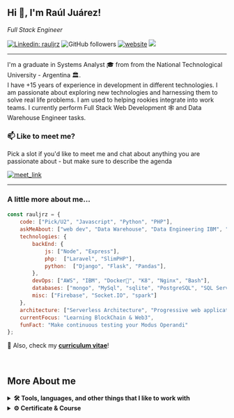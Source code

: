 <h2>Hi 👋, I'm Raúl Juárez!</h2>
<p><em>
Full Stack Engineer
</em></p>

[![Linkedin: rauljrz](https://img.shields.io/badge/-rauljrz-blue?style=flat-square&logo=Linkedin&logoColor=white&link=https://www.linkedin.com/in/rauljrz/)](https://www.linkedin.com/in/rauljrz/)
![GitHub followers](https://img.shields.io/github/followers/rauljrz?label=Follow&style=social)
[![website](https://img.shields.io/badge/Website-46a2f1.svg?&style=flat-square&logo=Google-Chrome&logoColor=white&link=http://rauljrz.me/)](http://rauljrz.me/)
![](https://visitor-badge.glitch.me/badge?page_id=rauljrz.rauljrz)
<p align="left">
</p>

--- 
I'm a graduate in Systems Analyst 🎓 from from the National Technological University - Argentina 🏛. <br>
I have +15 years of experience in development in different technologies. I am passionate about exploring new technologies and harnessing them to solve real life problems. I am used to helping rookies integrate into work teams. I currently perform Full Stack Web Development 🕸️ and Data Warehouse Engineer tasks.

### 📫 Like to meet me?

Pick a slot if you'd like to meet me and chat about anything you are passionate about - but make sure to describe the agenda

<a href="https://calendly.com/rauljrz/15min" target="_blank"><img width="498" alt="meet_link" src="https://user-images.githubusercontent.com/15426564/144297439-f530f383-e73e-41e0-9914-a9b7d3f432e5.png"></a>

---
###  A little more about me...  

```javascript
const rauljrz = {
    code: ["Pick/U2", "Javascript", "Python", "PHP"],
    askMeAbout: ["web dev", "Data Warehouse", "Data Engineering IBM", "DevOps"],
    technologies: {
        backEnd: {
            js: ["Node", "Express"],
            php:  ["Laravel", "SlimPHP"],
            python:  ["Django", "Flask", "Pandas"],
        },
        devOps: ["AWS", "IBM", "Docker🐳", "K8", "Nginx", "Bash"],
        databases: ["mongo", "MySql", "sqlite", "PostgreSQL", "SQL Server", "PICK"],
        misc: ["Firebase", "Socket.IO", "spark"]
    },
    architecture: ["Serverless Architecture", "Progressive web applications", "Single page applications"],
    currentFocus: "Learning BlockChain & Web3",
    funFact: "Make continuous testing your Modus Operandi"
};
```

 📝 Also, check my **[curriculum vitae](https://github.com/rauljrz/rauljrz/cv-rauljrz.pdf)**!

<br>

<h2 align="left">More About me</h2>

<details>
  <summary><b>🛠 Tools, languages, and other things that I like to work with</b></summary>
<table>
    <tr>
        <td align="center" width="96">
            <a href="#">
                <img src="./img/python-original.svg" width="48" height="48" alt="Python" />
            </a>
            <br>Python
        </td>
        <td align="center" width="96">
            <a href="#">
                <img src="./img/pandas_mark.svg" width="48" height="48" alt="Pandas" />
            </a>
            <br>Pandas
        </td>
        <td align="center" width="96">
            <a href="#">
                <img src="./img/postgresql-original.svg" width="48" height="48" alt="PostgreSQL" />
            </a>
            <br>PostgreSQL
        </td>
        <td align="center" width="96">
            <a href="#">
                <img src="./img/apache_hadoop-icon.svg" width="48" height="48" alt="Hadoop" />
            </a>
            <br>Hadoop
        </td>
        <td align="center" width="96">
            <a href="#">
                <img src="./img/javascript-original.svg" width="48" height="48" alt="JavaScript" />
            </a>
            <br>JavaScript
        </td>
        <td align="center" width="96">
            <a href="#">
                <img src="./img/react-original.svg" width="48" height="48" alt="React" />
            </a>
            <br>React
        </td>
        <td align="center" width="96">
            <a href="#">
                <img src="./img/getpostman-icon.svg" width="48" height="48" alt="Postman" />
            </a>
            <br>Postman
        </td>
        <td align="center" width="96">
            <a href="#">
                <img src="./img/aws-original.svg" width="48" height="48" alt="Amazon Web Service" />
            </a>
            <br>AWS
        </td>
        <td align="center" width="96">
            <a href="#">
                <img src="./img/graphql-icon.svg" width="48" height="48" alt="GraphQL" />
            </a>
            <br>GraphQL
        </td>
    </tr>
    <tr>
        <td align="center" width="96">
            <a href="#">
                <img src="./img/docker-original.svg" width="48" height="48" alt="Docker" />
            </a>
            <br>Docker
        </td>
        <td align="center" width="96">
            <a href="#">
                <img src="./img/kubernetes-icon.svg" width="48" height="48" alt="Kubernetes" />
            </a>
            <br>Kubernetes
        </td>
        <td align="center" width="96">
            <a href="#">
                <img src="./img/debian-original.svg" width="48" height="48" alt="Debian" />
            </a>
            <br>Debian
        </td>
        <td align="center" width="96">
            <a href="#">
                <img src="./img/redhat-original.svg" width="48" height="48" alt="RHEL" />
            </a>
            <br>RHEL
        </td>
        <td align="center" width="96">
            <a href="#">
                <img src="https://raw.githubusercontent.com/PowerShell/PowerShell/master/assets/ps_black_128.svg" width="48" height="48" alt="Powershell" />
            </a>
            <br>Powershell
        </td>
        <td align="center" width="96">
            <a href="#">
                <img src="./img/mysql-original.svg" width="48" height="48" alt="MySQL" />
            </a>
            <br>MySQL
        </td>
        <td align="center" width="96">
            <a href="#">
                <img src="./img/grafana-icon.svg" width="48" height="48" alt="Grafana" />
            </a>
            <br>Grafana
        </td>
        <td align="center" width="96">
            <a href="#">
                <img src="https://github.com/cncf/artwork/blob/master/projects/prometheus/icon/color/prometheus-icon-color.svg" width="48" height="48" alt="Prometheus" />
            </a>
            <br>Prometheus
        </td>
        <td align="center" width="96">
            <a href="#">
                <img src="https://raw.githubusercontent.com/cncf/artwork/master/projects/thanos/icon/color/thanos-icon-color.svg" width="48" height="48" alt="Thanos" />
            </a>
            <br>Thanos
        </td>
    </tr>
</table>
</details>
<details>
    <summary>
        <b>⚙️ Certificate & Course</b>
    </summary>
    <table>
        <tr>
            <td align="center" width="96">
                <a href="https://www.credly.com/users/rauljrz" target="_blank" rel="noopener noreferrer">
                    <img src="https://cdn.credly.com/assets/structure/logo-78b59f8114817c758ca965ed8f1a58a76a39b6fd70d031f771a9bbc581fcde65.svg" style="max-height: 72px;">
                </a>
            </td>
            <td align="left" width="600">
                <a href="https://www.credly.com/users/rauljrz" target="_blank" rel="noopener noreferrer">
                    <p>Badges in Credly</p>
                </a>
            </td>
        </tr>
        <tr>
            <td align="center" width="96">
                <a href="https://www.coursera.org/account/accomplishments/specialization/MB9GEZZYLN2N" target="_blank" rel="noopener noreferrer">
                    <img src="https://d2j5ihb19pt1hq.cloudfront.net/certificates/cert-specialization.png" style="max-height: 72px;">
                </a>
            </td>
            <td align="left" width="600">
                <a href="https://www.coursera.org/account/accomplishments/specialization/MB9GEZZYLN2N" target="_blank" rel="noopener noreferrer">
                    <p>BI Foundations with SQL, ETL and Data Warehousing</p>
                </a>
                <p>IBM</p>
            </td>
        </tr>
        <tr>
            <td align="center" width="96">
                <a href="https://www.coursera.org/account/accomplishments/professional-cert/YZFFZH4QDA36" target="_blank" rel="noopener noreferrer">
                    <img src="https://d2j5ihb19pt1hq.cloudfront.net/certificates/cert-specialization.png" style="max-height: 72px;">
                </a>
            </td>
            <td align="left" width="600">
                <a href="https://www.coursera.org/account/accomplishments/professional-cert/YZFFZH4QDA36" target="_blank" rel="noopener noreferrer">
                    <p>IBM Data Warehouse Engineer</p>
                </a>
                <p>IBM</p>
            </td>
        </tr>
        <tr>
            <td align="center" width="96">
                <a href="https://www.coursera.org/account/accomplishments/specialization/GL2VXW7752U3" target="_blank" rel="noopener noreferrer">
                    <img src="https://d2j5ihb19pt1hq.cloudfront.net/certificates/cert-specialization.png" style="max-height: 72px;">
                </a>
            </td>
            <td align="left" width="600">
                <a href="https://www.coursera.org/account/accomplishments/specialization/GL2VXW7752U3" target="_blank" rel="noopener noreferrer">
                    <p>NoSQL, Big Data, and Spark Foundations</p>
                </a>
                <p>IBM</p>
            </td>
        </tr>
        <tr>
            <td align="center" width="96">
                <a href="https://www.coursera.org/account/accomplishments/specialization/NMM4KBVEBE8F" target="_blank" rel="noopener noreferrer">
                    <img src="https://d2j5ihb19pt1hq.cloudfront.net/certificates/cert-specialization.png" style="max-height: 72px;">
                </a>
            </td>
            <td align="left" width="600">
                <a href="https://www.coursera.org/account/accomplishments/specialization/NMM4KBVEBE8F" target="_blank" rel="noopener noreferrer">
                    <p>Cloud Application Development Foundations</p>
                </a>
                <p>IBM</p>
            </td>
        </tr>
        <tr>
            <td align="center" width="96">
                <a href="https://www.coursera.org/account/accomplishments/specialization/REJK5D8MTGCE" target="_blank" rel="noopener noreferrer">
                    <img src="https://d2j5ihb19pt1hq.cloudfront.net/certificates/cert-specialization.png" style="max-height: 72px;">
                </a>
            </td>
            <td align="left" width="600">
                <a href="https://www.coursera.org/account/accomplishments/specialization/REJK5D8MTGCE" target="_blank" rel="noopener noreferrer">
                    <p>Data Engineering Foundations</p>
                </a>
                <p>IBM</p>
            </td>
        </tr>
        </div>
    </table>
</details>
